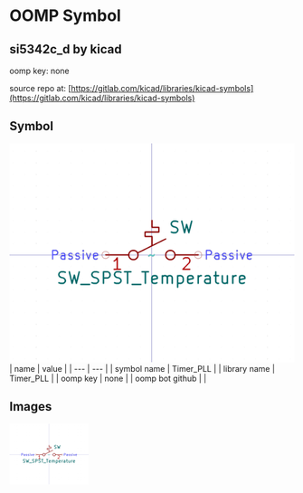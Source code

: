 # OOMP Symbol  
## si5342c_d  by kicad  
  
oomp key: none  
  
source repo at: [https://gitlab.com/kicad/libraries/kicad-symbols](https://gitlab.com/kicad/libraries/kicad-symbols)  
## Symbol  
  
[![working.png](working_600.png)](working.png)  
| name | value | 
| --- | --- | 
| symbol name | Timer_PLL | 
| library name | Timer_PLL | 
| oomp key | none | 
| oomp bot github |  | 
## Images  
  
[![working.png](working_140.png)](working.png)  

